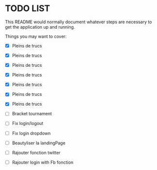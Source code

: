 # TODO LIST

This README would normally document whatever steps are necessary to get the
application up and running.

Things you may want to cover:

- [X] Pleins de trucs
- [X] Pleins de trucs
- [X] Pleins de trucs
- [X] Pleins de trucs
- [X] Pleins de trucs
- [X] Pleins de trucs
- [X] Pleins de trucs
- [ ] Bracket tournament
- [ ] Fix login/logout
- [ ] Fix login dropdown 
- [ ] Beautyliser la landingPage
- [ ] Rajouter fonction twitter
- [ ] Rajouter login with Fb fonction

